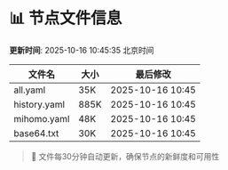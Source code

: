 # 📊 节点文件信息

**更新时间**: 2025-10-16 10:45:35 北京时间

| 文件名 | 大小 | 最后修改 |
|--------|------|----------|
| all.yaml | 35K | 2025-10-16 10:45 |
| history.yaml | 885K | 2025-10-16 10:45 |
| mihomo.yaml | 48K | 2025-10-16 10:45 |
| base64.txt | 30K | 2025-10-16 10:45 |

> 🔄 文件每30分钟自动更新，确保节点的新鲜度和可用性
